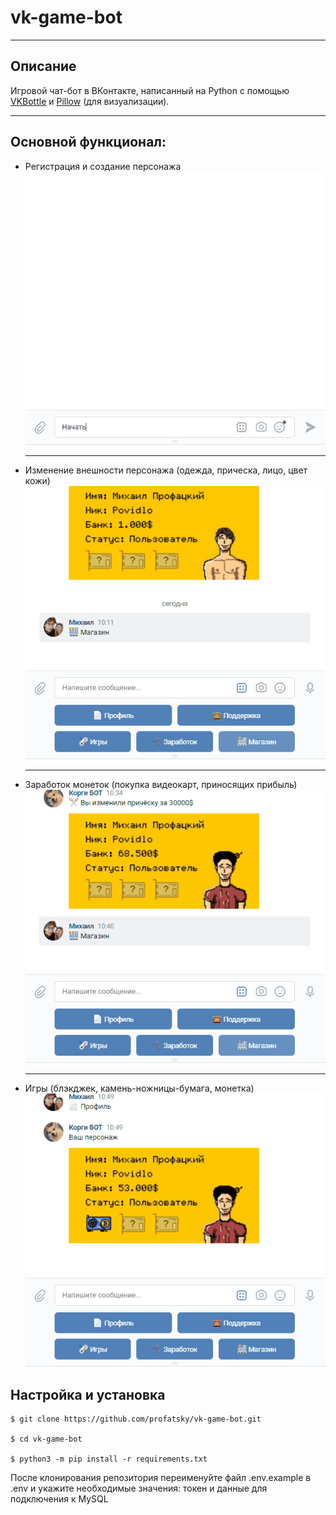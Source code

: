 <h1>vk-game-bot</h1>
<hr>
<h2>Описание</h2>
Игровой чат-бот в ВКонтакте, написанный на Python с помощью <a href="https://github.com/vkbottle/vkbottle">VKBottle</a> и <a href="https://github.com/python-pillow/Pillow">Pillow</a> (для визуализации).
<hr>
<h2>Основной функционал:</h2>
<ul>
    <li>Регистрация и создание персонажа</li>
    <img src="files/gif/register.gif">
    <hr>
    <li>Изменение внешности персонажа (одежда, прическа, лицо, цвет кожи)</li>
    <img src="files/gif//shop.gif">
    <hr>
    <li>Заработок монеток (покупка видеокарт, приносящих прибыль)</li>
    <img src="files/gif/cards.gif">
    <hr>
    <li>Игры (блэкджек, камень-ножницы-бумага, монетка)</li>
    <img src="files/gif/game.gif">
</ul>
<h2>Настройка и установка</h2>

```
$ git clone https://github.com/profatsky/vk-game-bot.git

$ cd vk-game-bot

$ python3 -m pip install -r requirements.txt
```
<p>После клонирования репозитория переименуйте файл .env.example в .env и укажите необходимые значения: токен и данные для подключения к MySQL</p>
